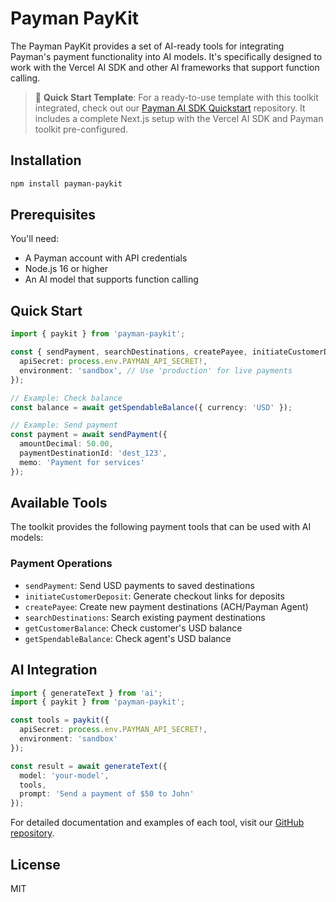 # Payman PayKit

The Payman PayKit provides a set of AI-ready tools for integrating Payman's payment functionality into AI models. It's specifically designed to work with the Vercel AI SDK and other AI frameworks that support function calling.

> 🚀 **Quick Start Template**: For a ready-to-use template with this toolkit integrated, check out our [Payman AI SDK Quickstart](https://github.com/PaymanAI/payman-ai-sdk-qs) repository. It includes a complete Next.js setup with the Vercel AI SDK and Payman toolkit pre-configured.

## Installation

```bash
npm install payman-paykit
```

## Prerequisites

You'll need:
- A Payman account with API credentials
- Node.js 16 or higher
- An AI model that supports function calling

## Quick Start

```typescript
import { paykit } from 'payman-paykit';

const { sendPayment, searchDestinations, createPayee, initiateCustomerDeposit, getCustomerBalance, getSpendableBalance } = paykit({
  apiSecret: process.env.PAYMAN_API_SECRET!,
  environment: 'sandbox', // Use 'production' for live payments
});

// Example: Check balance
const balance = await getSpendableBalance({ currency: 'USD' });

// Example: Send payment
const payment = await sendPayment({
  amountDecimal: 50.00,
  paymentDestinationId: 'dest_123',
  memo: 'Payment for services'
});
```

## Available Tools

The toolkit provides the following payment tools that can be used with AI models:

### Payment Operations

- `sendPayment`: Send USD payments to saved destinations
- `initiateCustomerDeposit`: Generate checkout links for deposits
- `createPayee`: Create new payment destinations (ACH/Payman Agent)
- `searchDestinations`: Search existing payment destinations
- `getCustomerBalance`: Check customer's USD balance
- `getSpendableBalance`: Check agent's USD balance

## AI Integration

```typescript
import { generateText } from 'ai';
import { paykit } from 'payman-paykit';

const tools = paykit({
  apiSecret: process.env.PAYMAN_API_SECRET!,
  environment: 'sandbox'
});

const result = await generateText({
  model: 'your-model',
  tools,
  prompt: 'Send a payment of $50 to John'
});
```

For detailed documentation and examples of each tool, visit our [GitHub repository](https://github.com/yourusername/payman-ai-toolkit).

## License

MIT
